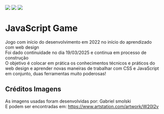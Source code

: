 <img src="https://img.shields.io/badge/JavaScript-F7DF1E?style=for-the-badge&logo=javascript&logoColor=black"/> <img src="https://img.shields.io/badge/HTML5-E34F26?style=for-the-badge&logo=html5&logoColor=white"/> <img src="https://img.shields.io/badge/CSS3-1572B6?style=for-the-badge&logo=css3&logoColor=white"/>


# JavaScript Game
Jogo com início do desenvolvimento em 2022 no início do aprendizado com web design <br>
Foi dado continuidade no dia 19/03/2025 e continua em processo de construção <br>
O objetivo é colocar em prática os conhecimentos técnicos e práticos do web design e aprender novas maneiras de trabalhar com CSS e JavaScript em conjunto, duas ferramentas muito poderosas! <br>

## Créditos Imagens
As imagens usadas foram desenvolvidas por: Gabriel smolski <br>
E podem ser encontradas em: https://www.artstation.com/artwork/W20l2v <br>
